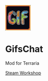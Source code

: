 ![icon](icon.png)

# GifsChat
 Mod for Terraria
 
 [Steam Workshop](https://steamcommunity.com/sharedfiles/filedetails/?id=2960675504)